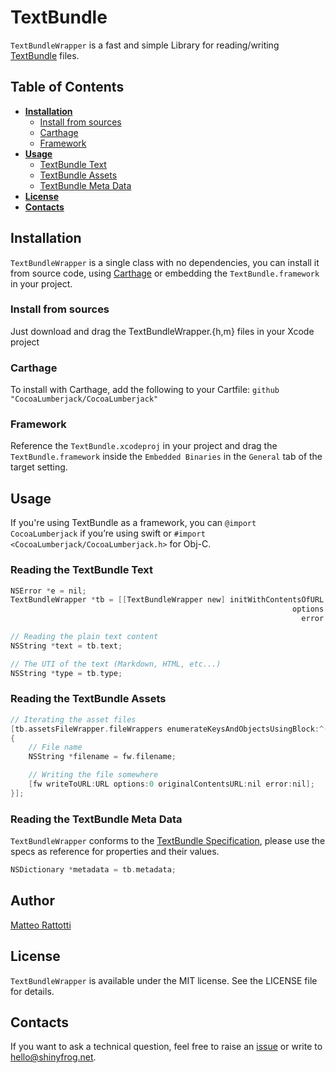 # TextBundle
`TextBundleWrapper` is a fast and simple Library for reading/writing [TextBundle](http://textbundle.org) files.

## Table of Contents

* [**Installation**](#installation)
	* [Install from sources](#install-from-sources)
	* [Carthage](#carthage)
	* [Framework](#framework)
* [**Usage**](#usage)
	* [TextBundle Text](#reading-the-textbundle-text)
	* [TextBundle Assets](#reading-the-textbundle-assets)
	* [TextBundle Meta Data](#reading-the-textbundle-meta-data)
* [**License**](#license)
* [**Contacts**](#contacts)
## Installation
`TextBundleWrapper` is a single class with no dependencies, you can install it from source code, using [Carthage](https://github.com/Carthage/Carthage) or embedding the `TextBundle.framework` in your project.

### Install from sources
Just download and drag the TextBundleWrapper.{h,m} files in your Xcode project

### Carthage
To install with Carthage, add the following to your Cartfile:
`github "CocoaLumberjack/CocoaLumberjack"`

### Framework
Reference the `TextBundle.xcodeproj` in your project and drag the `TextBundle.framework` inside the `Embedded Binaries` in the `General` tab of the target setting.

## Usage

If you're using TextBundle as a framework, you can `@import CocoaLumberjack` if you’re using swift or `#import <CocoaLumberjack/CocoaLumberjack.h>` for Obj-C.

### Reading the TextBundle Text

``` objective-c
NSError *e = nil;
TextBundleWrapper *tb = [[TextBundleWrapper new] initWithContentsOfURL:fileURL 
                                                               options:NSFileWrapperReadingImmediate 
                                                                 error:&e];

// Reading the plain text content
NSString *text = tb.text;

// The UTI of the text (Markdown, HTML, etc...)
NSString *type = tb.type;
```

### Reading the TextBundle Assets

``` objective-c
// Iterating the asset files
[tb.assetsFileWrapper.fileWrappers enumerateKeysAndObjectsUsingBlock:^(NSString *key, NSFileWrapper *fw, BOOL *stop) 
{
    // File name
    NSString *filename = fw.filename;

    // Writing the file somewhere
    [fw writeToURL:URL options:0 originalContentsURL:nil error:nil];
}];
```

### Reading the TextBundle Meta Data
`TextBundleWrapper` conforms to the [TextBundle Specification](http://textbundle.org/spec/), please use the specs as 
reference for properties and their values.

``` objective-c
NSDictionary *metadata = tb.metadata;
```

## Author
[Matteo Rattotti](https://github.com/matteorattotti)

## License
`TextBundleWrapper` is available under the MIT license. See the LICENSE file for details.

## Contacts
If you want to ask a technical question, feel free to raise an [issue](https://github.com/shinyfrog/TextBundle/issues) or write to hello@shinyfrog.net.

